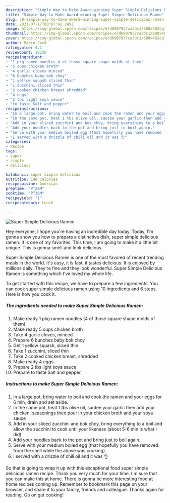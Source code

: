 ```yaml
---
description: "Simple Way to Make Award-winning Super Simple Delicious Ramen"
title: "Simple Way to Make Award-winning Super Simple Delicious Ramen"
slug: 78-simple-way-to-make-award-winning-super-simple-delicious-ramen
date: 2021-07-17T00:07:41.249Z
image: https://img-global.cpcdn.com/recipes/e7d6907937ca3dc1/680x482cq70/super-simple-delicious-ramen-recipe-main-photo.jpg
thumbnail: https://img-global.cpcdn.com/recipes/e7d6907937ca3dc1/680x482cq70/super-simple-delicious-ramen-recipe-main-photo.jpg
cover: https://img-global.cpcdn.com/recipes/e7d6907937ca3dc1/680x482cq70/super-simple-delicious-ramen-recipe-main-photo.jpg
author: Marie Ford
ratingvalue: 4.1
reviewcount: 18236
recipeingredient:
- "1 pkg ramen noodles 4 of those square shape molds of them"
- "5 cups chicken broth"
- "4 garlic cloves minced"
- "6 bunches baby bok choy"
- "1 yellow squash sliced thin"
- "1 zucchini sliced thin"
- "2 cooked chicken breast shredded"
- "4 eggs"
- "2 tbs light soya sauce"
- "to taste Salt and pepper"
recipeinstructions:
- "In a large pot, bring water to boil and cook the ramen and your eggs for 6 min, drain and set aside."
- "In the same pot, heat 1 tbs olive oil, sautee your garlic then add your chicken, seasonings then pour in your chicken broth and your soya sauce"
- "Add in your sliced zucchini and bok choy, bring everything to a boil and allow the zucchini to cook until your likeness (about 5-6 min is what I did)"
- "Add your noodles back to the pot and bring just to boil again."
- "Serve with your medium boiled egg (that hopefully you have removed from the shell while the above was cooking)"
- "I served with a drizzle of chili oil and it was 👌"
categories:
- Recipe
tags:
- super
- simple
- delicious

katakunci: super simple delicious 
nutrition: 148 calories
recipecuisine: American
preptime: "PT29M"
cooktime: "PT36M"
recipeyield: "1"
recipecategory: Lunch

---
```



![Super Simple Delicious Ramen](https://img-global.cpcdn.com/recipes/e7d6907937ca3dc1/680x482cq70/super-simple-delicious-ramen-recipe-main-photo.jpg)

Hey everyone, I hope you're having an incredible day today. Today, I'm gonna show you how to prepare a distinctive dish, super simple delicious ramen. It is one of my favorites. This time, I am going to make it a little bit unique. This is gonna smell and look delicious.

Super Simple Delicious Ramen is one of the most favored of recent trending meals in the world. It's easy, it is fast, it tastes delicious. It is enjoyed by millions daily. They're fine and they look wonderful. Super Simple Delicious Ramen is something which I've loved my whole life.




To get started with this recipe, we have to prepare a few ingredients. You can cook super simple delicious ramen using 10 ingredients and 6 steps. Here is how you cook it.

<!--inarticleads1-->

##### The ingredients needed to make Super Simple Delicious Ramen:

1. Make ready 1 pkg ramen noodles (4 of those square shape molds of them)
1. Make ready 5 cups chicken broth
1. Take 4 garlic cloves, minced
1. Prepare 6 bunches baby bok choy
1. Get 1 yellow squash, sliced thin
1. Take 1 zucchini, sliced thin
1. Take 2 cooked chicken breast, shredded
1. Make ready 4 eggs
1. Prepare 2 tbs light soya sauce
1. Prepare to taste Salt and pepper,




<!--inarticleads2-->

##### Instructions to make Super Simple Delicious Ramen:

1. In a large pot, bring water to boil and cook the ramen and your eggs for 6 min, drain and set aside.
1. In the same pot, heat 1 tbs olive oil, sautee your garlic then add your chicken, seasonings then pour in your chicken broth and your soya sauce
1. Add in your sliced zucchini and bok choy, bring everything to a boil and allow the zucchini to cook until your likeness (about 5-6 min is what I did)
1. Add your noodles back to the pot and bring just to boil again.
1. Serve with your medium boiled egg (that hopefully you have removed from the shell while the above was cooking)
1. I served with a drizzle of chili oil and it was 👌




So that is going to wrap it up with this exceptional food super simple delicious ramen recipe. Thank you very much for your time. I'm sure that you can make this at home. There is gonna be more interesting food at home recipes coming up. Remember to bookmark this page on your browser, and share it to your family, friends and colleague. Thanks again for reading. Go on get cooking!
